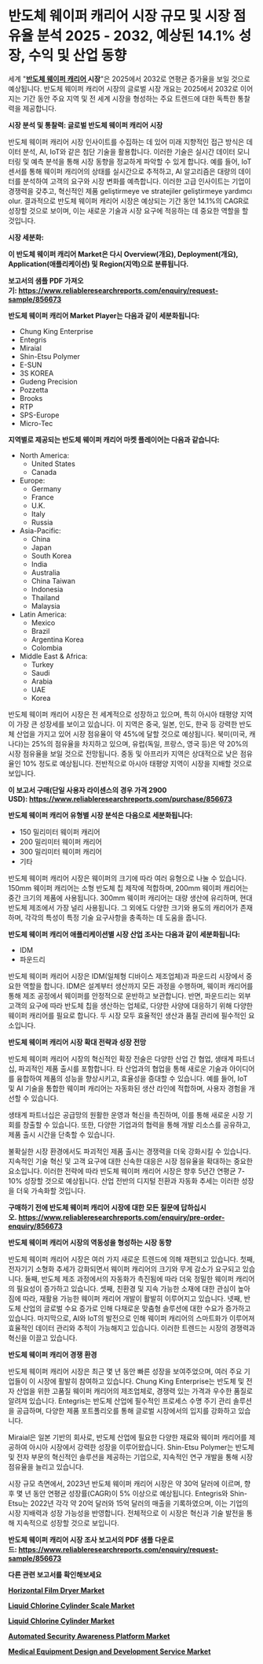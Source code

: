 <p><h1>반도체 웨이퍼 캐리어 시장 규모 및 시장 점유율 분석 2025 - 2032, 예상된 14.1% 성장, 수익 및 산업 동향</h1></p><p>세계 "<strong><a href="https://www.reliableresearchreports.com/semiconductor-wafer-carrier-r856673?utm_campaign=105&utm_medium=8&utm_source=Github&utm_content=ia&utm_term=12032025&utm_id=semiconductor-wafer-carrier">반도체 웨이퍼 캐리어&nbsp;</a></strong><strong>시장</strong>"은 2025에서 2032로 연평균 증가율을 보일 것으로 예상됩니다. 반도체 웨이퍼 캐리어 시장의 글로벌 시장 개요는 2025에서 2032로 이어지는 기간 동안 주요 지역 및 전 세계 시장을 형성하는 주요 트렌드에 대한 독특한 통찰력을 제공합니다.</p>
<p><strong>시장 분석 및 통찰력: 글로벌 반도체 웨이퍼 캐리어 시장</strong></p>
<p><p>반도체 웨이퍼 캐리어 시장 인사이트를 수집하는 데 있어 미래 지향적인 접근 방식은 데이터 분석, AI, IoT와 같은 첨단 기술을 활용합니다. 이러한 기술은 실시간 데이터 모니터링 및 예측 분석을 통해 시장 동향을 정교하게 파악할 수 있게 합니다. 예를 들어, IoT 센서를 통해 웨이퍼 캐리어의 상태를 실시간으로 추적하고, AI 알고리즘은 대량의 데이터를 분석하여 고객의 요구와 시장 변화를 예측합니다. 이러한 고급 인사이트는 기업이 경쟁력을 갖추고, 혁신적인 제품 geliştirmeye ve stratejiler geliştirmeye yardımcı olur. 결과적으로 반도체 웨이퍼 캐리어 시장은 예상되는 기간 동안 14.1%의 CAGR로 성장할 것으로 보이며, 이는 새로운 기술과 시장 요구에 적응하는 데 중요한 역할을 할 것입니다.</p><a href="%7CAUTHORITHY_DOMAIN_URL%7C?utm_campaign=105&utm_medium=8&utm_source=Github&utm_content=ia&utm_term=12032025&utm_id=semiconductor-wafer-carrier"></a></p>
<p><strong>시장 세분화:</strong></p>
<p><strong>이 반도체 웨이퍼 캐리어 Market은 다시 Overview(개요), Deployment(개요), Application(애플리케이션) 및 Region(지역)으로 분류됩니다.</strong></p>
<p><strong>보고서의 샘플 PDF 가져오기:&nbsp;<a href="https://www.reliableresearchreports.com/enquiry/request-sample/856673?utm_campaign=105&utm_medium=8&utm_source=Github&utm_content=ia&utm_term=12032025&utm_id=semiconductor-wafer-carrier">https://www.reliableresearchreports.com/enquiry/request-sample/856673</a></strong><strong></strong></p>
<p><strong>반도체 웨이퍼 캐리어 Market Player는 다음과 같이 세분화됩니다:</strong></p>
<p><ul><li>Chung King Enterprise</li><li>Entegris</li><li>Miraial</li><li>Shin-Etsu Polymer</li><li>E-SUN</li><li>3S KOREA</li><li>Gudeng Precision</li><li>Pozzetta</li><li>Brooks</li><li>RTP</li><li>SPS-Europe</li><li>Micro-Tec</li></ul></p>
<p><strong>지역별로 제공되는 반도체 웨이퍼 캐리어 마켓 플레이어는 다음과 같습니다:</strong></p>
<p><ul>
    <li>
        North America:
        <ul>
            <li>United States</li>
            <li>Canada</li>
        </ul>
    </li>
    <li>
        Europe:
        <ul>
            <li>Germany</li>
            <li>France</li>
            <li>U.K.</li>
            <li>Italy</li>
            <li>Russia</li>
        </ul>
    </li>
    <li>
        Asia-Pacific:
        <ul>
            <li>China</li>
            <li>Japan</li>
            <li>South Korea</li>
            <li>India</li>
            <li>Australia</li>
            <li>China Taiwan</li>
            <li>Indonesia</li>
            <li>Thailand</li>
            <li>Malaysia</li>
        </ul>
    </li>
    <li>
        Latin America:
        <ul>
            <li>Mexico</li>
            <li>Brazil</li>
            <li>Argentina Korea</li>
            <li>Colombia</li>
        </ul>
    </li>
    <li>
        Middle East & Africa:
        <ul>
            <li>Turkey</li>
            <li>Saudi</li>
            <li>Arabia</li>
            <li>UAE</li>
            <li>Korea</li>
        </ul>
    </li>
    </ul></p>
<p><p>반도체 웨이퍼 캐리어 시장은 전 세계적으로 성장하고 있으며, 특히 아시아 태평양 지역이 가장 큰 성장세를 보이고 있습니다. 이 지역은 중국, 일본, 인도, 한국 등 강력한 반도체 산업을 가지고 있어 시장 점유율이 약 45%에 달할 것으로 예상됩니다. 북미(미국, 캐나다)는 25%의 점유율을 차지하고 있으며, 유럽(독일, 프랑스, 영국 등)은 약 20%의 시장 점유율을 보일 것으로 전망됩니다. 중동 및 아프리카 지역은 상대적으로 낮은 점유율인 10% 정도로 예상됩니다. 전반적으로 아시아 태평양 지역이 시장을 지배할 것으로 보입니다.</p></p>
<p><strong>이 보고서 구매(단일 사용자 라이센스의 경우 가격 2900 USD):&nbsp;<a href="https://www.reliableresearchreports.com/purchase/856673?utm_campaign=105&utm_medium=8&utm_source=Github&utm_content=ia&utm_term=12032025&utm_id=semiconductor-wafer-carrier">https://www.reliableresearchreports.com/purchase/856673</a></strong></p>
<p><strong>반도체 웨이퍼 캐리어 유형별 시장 분석은 다음으로 세분화됩니다:</strong></p>
<p><ul><li>150 밀리미터 웨이퍼 캐리어</li><li>200 밀리미터 웨이퍼 캐리어</li><li>300 밀리미터 웨이퍼 캐리어</li><li>기타</li></ul></p>
<p><p>반도체 웨이퍼 캐리어 시장은 웨이퍼의 크기에 따라 여러 유형으로 나눌 수 있습니다. 150mm 웨이퍼 캐리어는 소형 반도체 칩 제작에 적합하며, 200mm 웨이퍼 캐리어는 중간 크기의 제품에 사용됩니다. 300mm 웨이퍼 캐리어는 대량 생산에 유리하며, 현대 반도체 제조에서 가장 널리 사용됩니다. 그 외에도 다양한 크기와 용도의 캐리어가 존재하며, 각각의 특성이 특정 기술 요구사항을 충족하는 데 도움을 줍니다.</p></p>
<p><strong>반도체 웨이퍼 캐리어 애플리케이션별 시장 산업 조사는 다음과 같이 세분화됩니다:</strong></p>
<p><ul><li>IDM</li><li>파운드리</li></ul></p>
<p><p>반도체 웨이퍼 캐리어 시장은 IDM(일체형 디바이스 제조업체)과 파운드리 시장에서 중요한 역할을 합니다. IDM은 설계부터 생산까지 모든 과정을 수행하며, 웨이퍼 캐리어를 통해 제조 공정에서 웨이퍼를 안정적으로 운반하고 보관합니다. 반면, 파운드리는 외부 고객의 요구에 따라 반도체 칩을 생산하는 업체로, 다양한 사양에 대응하기 위해 다양한 웨이퍼 캐리어를 필요로 합니다. 두 시장 모두 효율적인 생산과 품질 관리에 필수적인 요소입니다.</p></p>
<p><strong>반도체 웨이퍼 캐리어 시장 확대 전략과 성장 전망</strong></p>
<p><p>반도체 웨이퍼 캐리어 시장의 혁신적인 확장 전술은 다양한 산업 간 협업, 생태계 파트너십, 파괴적인 제품 출시를 포함합니다. 타 산업과의 협업을 통해 새로운 기술과 아이디어를 융합하여 제품의 성능을 향상시키고, 효율성을 증대할 수 있습니다. 예를 들어, IoT 및 AI 기술을 통합한 웨이퍼 캐리어는 자동화된 생산 라인에 적합하며, 사용자 경험을 개선할 수 있습니다.</p><p>생태계 파트너십은 공급망의 원활한 운영과 혁신을 촉진하며, 이를 통해 새로운 시장 기회를 창출할 수 있습니다. 또한, 다양한 기업과의 협력을 통해 개발 리소스를 공유하고, 제품 출시 시간을 단축할 수 있습니다.</p><p>불확실한 시장 환경에서도 파괴적인 제품 출시는 경쟁력을 더욱 강화시킬 수 있습니다. 지속적인 기술 혁신 및 고객 요구에 대한 신속한 대응은 시장 점유율을 확대하는 중요한 요소입니다. 이러한 전략에 따라 반도체 웨이퍼 캐리어 시장은 향후 5년간 연평균 7-10% 성장할 것으로 예상됩니다. 산업 전반의 디지털 전환과 자동화 추세는 이러한 성장을 더욱 가속화할 것입니다.</p></p>
<p><strong>구매하기 전에 반도체 웨이퍼 캐리어 시장에 대한 모든 질문에 답하십시오.&nbsp;<a href="https://www.reliableresearchreports.com/enquiry/pre-order-enquiry/856673?utm_campaign=105&utm_medium=8&utm_source=Github&utm_content=ia&utm_term=12032025&utm_id=semiconductor-wafer-carrier">https://www.reliableresearchreports.com/enquiry/pre-order-enquiry/856673</a></strong><strong></strong></p>
<p><strong>반도체 웨이퍼 캐리어 시장의 역동성을 형성하는 시장 동향</strong></p>
<p><p>반도체 웨이퍼 캐리어 시장은 여러 가지 새로운 트렌드에 의해 재편되고 있습니다. 첫째, 전자기기 소형화 추세가 강화되면서 웨이퍼 캐리어의 크기와 무게 감소가 요구되고 있습니다. 둘째, 반도체 제조 과정에서의 자동화가 촉진됨에 따라 더욱 정밀한 웨이퍼 캐리어의 필요성이 증가하고 있습니다. 셋째, 친환경 및 지속 가능한 소재에 대한 관심이 높아짐에 따라, 재활용 가능한 웨이퍼 캐리어 개발이 활발히 이루어지고 있습니다. 넷째, 반도체 산업의 글로벌 수요 증가로 인해 다채로운 맞춤형 솔루션에 대한 수요가 증가하고 있습니다. 마지막으로, AI와 IoT의 발전으로 인해 웨이퍼 캐리어의 스마트화가 이루어져 효율적인 데이터 관리와 추적이 가능해지고 있습니다. 이러한 트렌드는 시장의 경쟁력과 혁신을 이끌고 있습니다.</p></p>
<p><strong>반도체 웨이퍼 캐리어 경쟁 환경</strong></p>
<p><p>반도체 웨이퍼 캐리어 시장은 최근 몇 년 동안 빠른 성장을 보여주었으며, 여러 주요 기업들이 이 시장에 활발히 참여하고 있습니다. Chung King Enterprise는 반도체 및 전자 산업을 위한 고품질 웨이퍼 캐리어의 제조업체로, 경쟁력 있는 가격과 우수한 품질로 알려져 있습니다. Entegris는 반도체 산업에 필수적인 프로세스 수명 주기 관리 솔루션을 공급하며, 다양한 제품 포트폴리오를 통해 글로벌 시장에서의 입지를 강화하고 있습니다.</p><p>Miraial은 일본 기반의 회사로, 반도체 산업에 필요한 다양한 재료와 웨이퍼 캐리어를 제공하여 아시아 시장에서 강력한 성장을 이루어왔습니다. Shin-Etsu Polymer는 반도체 및 전자 부문의 혁신적인 솔루션을 제공하는 기업으로, 지속적인 연구 개발을 통해 시장 점유율을 늘리고 있습니다.</p><p>시장 규모 측면에서, 2023년 반도체 웨이퍼 캐리어 시장은 약 30억 달러에 이르며, 향후 몇 년 동안 연평균 성장률(CAGR)이 5% 이상으로 예상됩니다. Entegris와 Shin-Etsu는 2022년 각각 약 20억 달러와 15억 달러의 매출을 기록하였으며, 이는 기업의 시장 지배력과 성장 가능성을 반영합니다. 전체적으로 이 시장은 혁신과 기술 발전을 통해 지속적으로 성장할 것으로 보입니다.</p></p>
<p><strong>반도체 웨이퍼 캐리어 시장 조사 보고서의 PDF 샘플 다운로드:&nbsp;<a href="https://www.reliableresearchreports.com/enquiry/request-sample/856673?utm_campaign=105&utm_medium=8&utm_source=Github&utm_content=ia&utm_term=12032025&utm_id=semiconductor-wafer-carrier">https://www.reliableresearchreports.com/enquiry/request-sample/856673</a></strong></p>
<p><strong></strong></p>
<p><strong></strong></p>
<p><strong></strong></p>
<p><strong></strong></p>
<p><strong>다른 관련 보고서를 확인해보세요</strong></p>
<p><strong><p><a href="https://github.com/ngozudapshi/Market-Research-Report-List-1/blob/main/horizontal-film-dryer-market.md?utm_campaign=105&utm_medium=8&utm_source=Github&utm_content=ia&utm_term=12032025&utm_id=semiconductor-wafer-carrier">Horizontal Film Dryer Market</a></p><p><a href="https://github.com/shadnfamoza/Market-Research-Report-List-1/blob/main/liquid-chlorine-cylinder-scale-market.md?utm_campaign=105&utm_medium=8&utm_source=Github&utm_content=ia&utm_term=12032025&utm_id=semiconductor-wafer-carrier">Liquid Chlorine Cylinder Scale Market</a></p><p><a href="https://github.com/micbotam/Market-Research-Report-List-1/blob/main/liquid-chlorine-cylinder-market.md?utm_campaign=105&utm_medium=8&utm_source=Github&utm_content=ia&utm_term=12032025&utm_id=semiconductor-wafer-carrier">Liquid Chlorine Cylinder Market</a></p><p><a href="https://github.com/scaseiargas/Market-Research-Report-List-1/blob/main/automated-security-awareness-platform-market.md?utm_campaign=105&utm_medium=8&utm_source=Github&utm_content=ia&utm_term=12032025&utm_id=semiconductor-wafer-carrier">Automated Security Awareness Platform Market</a></p><p><a href="https://github.com/claracpegios/Market-Research-Report-List-1/blob/main/medical-equipment-design-and-development-service-market.md?utm_campaign=105&utm_medium=8&utm_source=Github&utm_content=ia&utm_term=12032025&utm_id=semiconductor-wafer-carrier">Medical Equipment Design and Development Service Market</a></p></strong></p>